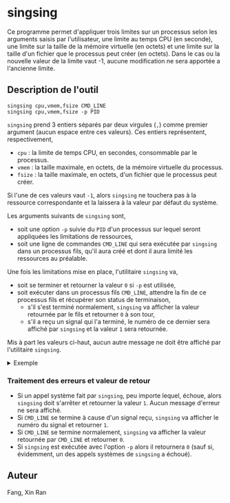 # singsing

Ce programme permet d'appliquer trois limites sur un processus selon les arguments saisis par l'utilisateur, une limite au temps CPU (en seconde), une limite sur la taille de la mémoire virtuelle (en octets) et une limite sur la taille d'un fichier que le processus peut créer (en octets). Dans le cas ou la nouvelle valeur de la limite vaut -1, aucune modification ne sera apportée a l'ancienne limite.

## Description de l'outil

```
singsing cpu,vmem,fsize CMD_LINE
singsing cpu,vmem,fsize -p PID
```

`singsing` prend 3 entiers séparés par deux virgules (`,`) comme premier argument (aucun espace entre ces valeurs). Ces entiers représentent, respectivement,
- `cpu` : la limite de temps CPU, en secondes, consommable par le processus.
- `vmem` : la taille maximale, en octets, de la mémoire virtuelle du processus.
- `fsize` : la taille maximale, en octets, d'un fichier que le processus peut créer. 

Si l'une de ces valeurs vaut `-1`, alors `singsing` ne touchera pas à la ressource correspondante et la laissera à la valeur par défaut du système.

Les arguments suivants de `singsing` sont,
- soit une option `-p` suivie du `PID` d'un processus sur lequel seront appliquées les limitations de ressources,
- soit une ligne de commandes `CMD_LINE` qui sera exécutée par `singsing` dans un processus fils, qu'il aura créé et dont il aura limité les ressources au préalable.

Une fois les limitations mise en place, l'utilitaire `singsing` va,
- soit se terminer et retourner la valeur `0` si `-p` est utilisée,
- soit exécuter dans un processus fils `CMD_LINE`, attendre la fin de ce processus fils et récupérer son status de terminaison,
  - s'il s'est terminé normalement, `singsing` va afficher la valeur retournée par le fils et retourner `0` à son tour,
  - s'il a reçu un signal qui l'a terminé, le numéro de ce dernier sera affiché par `singsing` et la valeur `1` sera retournée.

Mis à part les valeurs ci-haut, aucun autre message ne doit être affiché par l'utilitaire `singsing`.

<p>

<details>

<summary>Exemple</summary>

Dans l'exemple suivant on utilise le programme [`bench`].

<pre>
<b>iam@groot:~/$</b> time tests/bench -cpu
real	0m11,471s
user	0m11,470s
sys	0m0,000s
<b>iam@groot:~/$</b> ./singsing -1,-1,-1 tests/bench -cpu
255
<b>iam@groot:~/$</b> echo $?
0
<b>iam@groot:~/$</b> ./singsing 20,-1,-1 tests/bench -cpu
255
<b>iam@groot:~/$</b> echo $?
0
<b>iam@groot:~/$</b> ./singsing 5,-1,-1 tests/bench -cpu
9
<b>iam@groot:~/$</b> echo $?
1
</pre>

</details>

</p>

### Traitement des erreurs et valeur de retour

- Si un appel système fait par `singsing`, peu importe lequel, échoue, alors `singsing` doit s'arrêter et retourner la valeur `1`. Aucun message d'erreur ne sera  affiché.
- Si `CMD_LINE` se termine à cause d'un signal reçu, `singsing` va afficher le numéro du signal et retourner `1`.
- Si `CMD_LINE` se termine normalement, `singsing` va afficher la valeur retournée par `CMD_LINE` et retourner `0`.
- Si `singsing` est exécutée avec l'option `-p` alors il retournera `0` (sauf si, évidemment, un des appels systèmes de `singsing` a échoué).


## Auteur

Fang, Xin Ran


